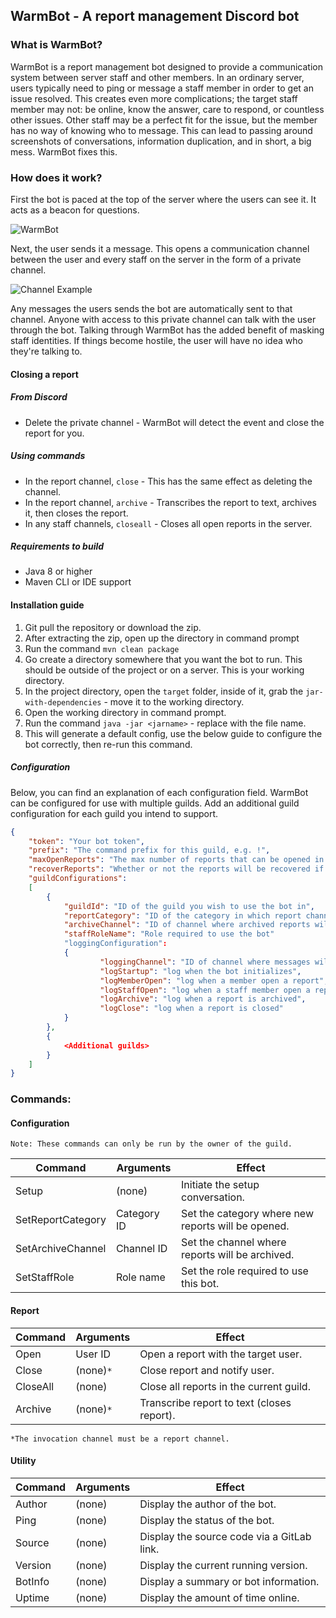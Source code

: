 ## WarmBot - A report management Discord bot

### What is WarmBot?
WarmBot is a report management bot designed to provide a communication system between server staff and other members.
In an ordinary server, users typically need to ping or message a staff member in order to get an issue resolved.
This creates even more complications; the target staff member may not: be online, know the answer, care to respond, or countless other issues.
Other staff may be a perfect fit for the issue, but the member has no way of knowing who to message.
This can lead to passing around screenshots of conversations, information duplication, and in short, a big mess.
WarmBot fixes this.

### How does it work?
First the bot is paced at the top of the server where the users can see it.
It acts as a beacon for questions.
<br>

![WarmBot](https://i.imgur.com/EJEC0Eu.png)

Next, the user sends it a message. 
This opens a communication channel between the user and every staff on the server in the form of a private channel.

![Channel Example](https://i.imgur.com/NUCtmNZ.png)

Any messages the users sends the bot are automatically sent to that channel.
Anyone with access to this private channel can talk with the user through the bot.
Talking through WarmBot has the added benefit of masking staff identities.
If things become hostile, the user will have no idea who they're talking to.

#### Closing a report

##### From Discord
 * Delete the private channel - WarmBot will detect the event and close the report for you.
 

##### Using commands
 * In the report channel, `close` - This has the same effect as deleting the channel.
 * In the report channel, `archive` - Transcribes the report to text, archives it, then closes the report.
 * In any staff channels, `closeall` - Closes all open reports in the server.

##### Requirements to build
 - Java 8 or higher
 - Maven CLI or IDE support

#### Installation guide
1. Git pull the repository or download the zip.
2. After extracting the zip, open up the directory in command prompt
3. Run the command `mvn clean package`
4. Go create a directory somewhere that you want the bot to run. This should be outside of the project or on a server. This is your working directory.
5. In the project directory, open the `target` folder, inside of it, grab the `jar-with-dependencies` - move it to the working directory. 
6. Open the working directory in command prompt. 
7. Run the command `java -jar <jarname>` - replace <jarname> with the file name.
8. This will generate a default config, use the below guide to configure the bot correctly, then re-run this command.

##### Configuration

Below, you can find an explanation of each configuration field.
WarmBot can be configured for use with multiple guilds.
Add an additional guild configuration for each guild you intend to support. 

```json
{
	"token": "Your bot token",
	"prefix": "The command prefix for this guild, e.g. !",
	"maxOpenReports": "The max number of reports that can be opened in any configured guild",
	"recoverReports": "Whether or not the reports will be recovered if the bot goes offline. Saves to disk if true",
	"guildConfigurations": 
	[
	    {
	        "guildId": "ID of the guild you wish to use the bot in",
	        "reportCategory": "ID of the category in which report channels will be created",
	        "archiveChannel": "ID of channel where archived reports will be sent",
	        "staffRoleName": "Role required to use the bot"
	        "loggingConfiguration": 
	        {
                    "loggingChannel": "ID of channel where messages will be logged",
                    "logStartup": "log when the bot initializes",
                    "logMemberOpen": "log when a member open a report",
                    "logStaffOpen": "log when a staff member open a report",
                    "logArchive": "log when a report is archived",
                    "logClose": "log when a report is closed"
	        }
	    },
	    {
	        <Additional guilds>
	    }
	]
}
```

### Commands: 

#### Configuration

`Note: These commands can only be run by the owner of the guild.`

| Command           | Arguments     | Effect                                            |
| ------            | ------        | ------                                            |
| Setup             | (none)        | Initiate the setup conversation.                  |
| SetReportCategory | Category ID   | Set the category where new reports will be opened.|
| SetArchiveChannel | Channel ID    | Set the channel where reports will be archived.   |
| SetStaffRole      | Role name     | Set the role required to use this bot.            |

#### Report

| Command   | Arguments | Effect                                    |
| ------    | ------    | ------                                    |
| Open      | User ID   | Open a report with the target user.       |
| Close     | (none)`*` | Close report and notify user.             |
| CloseAll  | (none)    | Close all reports in the current guild.   |
| Archive   | (none)`*` | Transcribe report to text (closes report).|

`*The invocation channel must be a report channel.`

#### Utility

| Command   | Arguments | Effect                                    |
| ------    | ------    | ------                                    |
| Author    | (none)    | Display the author of the bot.            |
| Ping      | (none)    | Display the status of the bot.            |
| Source    | (none)    | Display the source code via a GitLab link.|
| Version   | (none)    | Display the current running version.      |
| BotInfo   | (none)    | Display a summary or bot information.     |
| Uptime    | (none)    | Display the amount of time online.        |